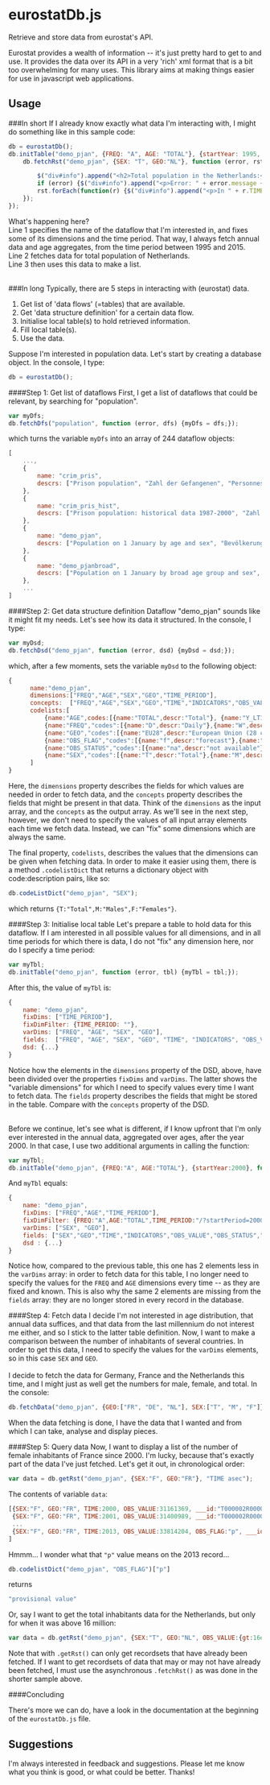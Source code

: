 eurostatDb.js
=============

Retrieve and store data from eurostat's API.

Eurostat provides a wealth of information -- it's just pretty hard to get to and use. It provides the data over its API in a very 'rich' xml format that is a bit too overwhelming for many uses. This library aims at making things easier for use in javascript web applications.


Usage 
-----

###In short
If I already know exactly what data I'm interacting with, I might do something like in this sample code:<br>

```js
db = eurostatDb();
db.initTable("demo_pjan", {FREQ: "A", AGE: "TOTAL"}, {startYear: 1995, endYear: 2015}, function () {//1
    db.fetchRst("demo_pjan", {SEX: "T", GEO:"NL"}, function (error, rst) {//2

        $("div#info").append("<h2>Total population in the Netherlands:</h2>");
        if (error) {$("div#info").append("<p>Error: " + error.message + "</p>"); return;}
        rst.forEach(function(r) {$("div#info").append("<p>In " + r.TIME + ": " + r.OBS_VALUE + "</p>");}); //3
    });
});
```

What's happening here?<br>
Line 1 specifies the name of the dataflow that I'm interested in, and fixes some of its dimensions and the time period. That way, I always fetch annual data and age aggregates, from the time period between 1995 and 2015.<br>
Line 2 fetches data for total population of Netherlands.<br>
Line 3 then uses this data to make a list.<br>
<br>

###In long
Typically, there are 5 steps in interacting with (eurostat) data.

  1) Get list of 'data flows' (=tables) that are available.<br>
  2) Get 'data structure definition' for a certain data flow.<br>
  3) Initialise local table(s) to hold retrieved information.<br>
  4) Fill local table(s).<br>
  5) Use the data.<br>
  
Suppose I'm interested in population data.
Let's start by creating a database object. In the console, I type:
```js
db = eurostatDb();
```

####Step 1: Get list of dataflows
First, I get a list of dataflows that could be relevant, by searching for "population".<br>
```js
var myDfs;
db.fetchDfs("population", function (error, dfs) {myDfs = dfs;});
```
which turns the variable ```myDfs``` into an array of 244 dataflow objects:
```js
[
    ...,
    {
        name: "crim_pris",
        descrs: ["Prison population", "Zahl der Gefangenen", "Personnes détenues"]
    },
    {
        name: "crim_pris_hist",
        descrs: ["Prison population: historical data 1987-2000", "Zahl der Gefangenen: Zeitreihe 1987-2000", "Personnes détenues : données historiques 1987-2000"]
    },
    {
        name: "demo_pjan",
        descrs: ["Population on 1 January by age and sex", "Bevölkerung am 1. Januar nach Alter und Geschlecht", "Population au 1er janvier par âge et sexe"]
    },
    {
        name: "demo_pjanbroad",
        descrs: ["Population on 1 January by broad age group and sex", "Bevölkerung am 1. Januar nach breite Altersgruppe und Geschlecht", "Population au 1er janvier par grand groupe d'âges et sexe"]
    },
    ...
]
```

####Step 2: Get data structure definition
Dataflow "demo_pjan" sounds like it might fit my needs. Let's see how its data it structured. In the console, I type:
```js
var myDsd;
db.fetchDsd("demo_pjan", function (error, dsd) {myDsd = dsd;});
```
which, after a few moments, sets the variable ```myDsd``` to the following object:
```js
{
      name:"demo_pjan",
      dimensions:["FREQ","AGE","SEX","GEO","TIME_PERIOD"],
      concepts:  ["FREQ","AGE","SEX","GEO","TIME","INDICATORS","OBS_VALUE","OBS_STATUS","OBS_FLAG"],
      codelists:[
          {name:"AGE",codes:[{name:"TOTAL",descr:"Total"}, {name:"Y_LT1",descr:"Less than 1 year"}, {name:"Y1",descr:"1 year"},...,{name:"Y108",descr:"108 years"},{name:"Y109",descr:"109 years"},{name:"Y_OPEN",descr:"Open-ended age class"},{name:"UNK",descr:"Unknown"}]},
          {name:"FREQ","codes":[{name:"D",descr:"Daily"},{name:"W",descr:"Weekly"},{name:"Q",descr:"Quarterly"},{name:"A",descr:"Annual"},{name:"M",descr:"Monthly"},{name:"H",descr:"Semi-annual"}]},
          {name:"GEO","codes":[{name:"EU28",descr:"European Union (28 countries)"},{name:"EU27",descr:"European Union (27 countries)"},{name:"EA18",descr:"Euro area (18 countries)"},{name:"EA17",descr:"Euro area (17 countries)"},{name:"EA16",descr:"Euro area (16 countries)"},{name:"BE",descr:"Belgium"},{name:"BG",descr:"Bulgaria"},{name:"CZ",descr:"Czech Republic"},{name:"DK",descr:"Denmark"},{name:"DE",descr:"Germany (until 1990 former territory of the FRG)"},{name:"DE_TOT",descr:"Germany (including former GDR)"},{name:"EE",descr:"Estonia"},{name:"IE",descr:"Ireland"},{name:"EL",descr:"Greece"},{name:"ES",descr:"Spain"},{name:"FR",descr:"France"},{name:"FX",descr:"France (metropolitan)"},{name:"HR",descr:"Croatia"},{name:"IT",descr:"Italy"},{name:"CY",descr:"Cyprus"},{name:"LV",descr:"Latvia"},{name:"LT",descr:"Lithuania"},{name:"LU",descr:"Luxembourg"},{name:"HU",descr:"Hungary"},{name:"MT",descr:"Malta"},{name:"NL",descr:"Netherlands"},{name:"AT",descr:"Austria"},{name:"PL",descr:"Poland"},{name:"PT",descr:"Portugal"},{name:"RO",descr:"Romania"},{name:"SI",descr:"Slovenia"},{name:"SK",descr:"Slovakia"},{name:"FI",descr:"Finland"},{name:"SE",descr:"Sweden"},{name:"UK",descr:"United Kingdom"},{name:"EEA31",descr:"European Economic Area (EU-28 plus IS, LI, NO)"},{name:"EEA30",descr:"European Economic Area (EU-27 plus IS, LI, NO)"},{name:"EFTA",descr:"European Free Trade Association"},{name:"IS",descr:"Iceland"},{name:"LI",descr:"Liechtenstein"},{name:"NO",descr:"Norway"},{name:"CH",descr:"Switzerland"},{name:"ME",descr:"Montenegro"},{name:"MK",descr:"Former Yugoslav Republic of Macedonia, the"},{name:"RS",descr:"Serbia"},{name:"TR",descr:"Turkey"},{name:"AL",descr:"Albania"},{name:"AD",descr:"Andorra"},{name:"BY",descr:"Belarus"},{name:"BA",descr:"Bosnia and Herzegovina"},{name:"XK",descr:"Kosovo (under United Nations Security Council Resolution 1244/99)"},{name:"MD",descr:"Moldova"},{name:"MC",descr:"Monaco"},{name:"RU",descr:"Russia"},{name:"SM",descr:"San Marino"},{name:"UA",descr:"Ukraine"},{name:"AM",descr:"Armenia"},{name:"AZ",descr:"Azerbaijan"},{name:"GE",descr:"Georgia"}]},
          {name:"OBS_FLAG","codes":[{name:"f",descr:"forecast"},{name:"u",descr:"extremely unreliable data"},{name:"e",descr:"estimated value"},{name:"s",descr:"eurostat estimate"},{name:"b",descr:"break in series"},{name:"c",descr:"confidential"},{name:"r",descr:"revised value"},{name:"p",descr:"provisional value"},{name:"n",descr:"not significant"},{name:"i",descr:"see explanatory notes"}]},
          {name:"OBS_STATUS","codes":[{name:"na",descr:"not available"},{name:"-",descr:"not applicable or real zero or zero by default"},{name:"0",descr:"less than half of the unit used"}]},
          {name:"SEX","codes":[{name:"T",descr:"Total"},{name:"M",descr:"Males"},{name:"F",descr:"Females"}]}
      ]
}
```
Here, the ```dimensions``` property describes the fields for which values are needed in order to fetch data, and the ```concepts``` property describes the fields that might be present in that data.
Think of the ```dimensions``` as the input array, and the ```concepts``` as the output array. As we'll see in the next step, however, we don't need to specify the values of all input array elements each time we fetch data. Instead, we can "fix" some dimensions which are always the same.

The final property, ```codelists```, describes the values that the dimensions can be given when fetching data. In order to make it easier using them, there is a method ```.codelistDict``` that returns a dictionary object with code:description pairs, like so: 
```js 
db.codeListDict("demo_pjan", "SEX");
```
which returns ```{T:"Total",M:"Males",F:"Females"}```.


####Step 3: Initialise local table
Let's prepare a table to hold data for this dataflow. If I am interested in all possible values for all dimensions, and in all time periods for which there is data, I do not "fix" any dimension here, nor do I specify a time period: 
```js
var myTbl;
db.initTable("demo_pjan", function (error, tbl) {myTbl = tbl;});
```
After this, the value of ```myTbl``` is:
```js
{
    name: "demo_pjan",
    fixDims: ["TIME_PERIOD"],
    fixDimFilter: {TIME_PERIOD: ""},
    varDims: ["FREQ", "AGE", "SEX", "GEO"],
    fields:  ["FREQ", "AGE", "SEX", "GEO", "TIME", "INDICATORS", "OBS_VALUE", "OBS_STATUS", "OBS_FLAG"],
    dsd: {...}
}
```
Notice how the elements in the ```dimensions``` property of the DSD, above, have been divided over the properties ```fixDims``` and ```varDims```. The latter shows the "variable dimensions" for which I need to specify values every time I want to fetch data. The ```fields``` property describes the fields that might be stored in the table. Compare with the ```concepts``` property of the DSD.<br><br>


Before we continue, let's see what is different, if I know upfront that I'm only ever interested in the annual data, aggregated over ages, after the year 2000. In that case, I use two additional arguments in calling the function:
```js
var myTbl;
db.initTable("demo_pjan", {FREQ:"A", AGE:"TOTAL"}, {startYear:2000}, function (error, tbl) {myTbl = tbl;});
```
And ```myTbl``` equals:
```js
{
    name: "demo_pjan",
    fixDims: ["FREQ","AGE","TIME_PERIOD"],
    fixDimFilter: {FREQ:"A",AGE:"TOTAL",TIME_PERIOD:"/?startPeriod=2000"},
    varDims: ["SEX", "GEO"],
    fields: ["SEX","GEO","TIME","INDICATORS","OBS_VALUE","OBS_STATUS","OBS_FLAG"],
    dsd : {...}
}
```
Notice how, compared to the previous table, this one has 2 elements less in the ```varDims``` array: in order to fetch data for this table, I no longer need to specify the values for the ```FREQ``` and ```AGE``` dimensions every time -- as they are fixed and known. This is also why the same 2 elements are missing from the ```fields``` array: they are no longer stored in every record in the database.



####Step 4: Fetch data
I decide I'm not interested in age distribution, that annual data suffices, and that data from the last millennium do not interest me either, and so I stick to the latter table definition. Now, I want to make a comparison between the number of inhabitants of several countries. In order to get this data, I need to specify the values for the ```varDims``` elements, so in this case  ```SEX``` and ```GEO```. <br>
<br>
I decide to fetch the data for Germany, France and the Netherlands this time, and I might just as well get the numbers for male, female, and total. In the console:
```js
db.fetchData("demo_pjan", {GEO:["FR", "DE", "NL"], SEX:["T", "M", "F"]});
```
When the data fetching is done, I have the data that I wanted and from which I can take, analyse and display pieces.
 
 
####Step 5: Query data
Now, I want to display a list of the number of female inhabitants of France since 2000. I'm lucky, because that's exactly part of the data I've just fetched. Let's get it out, in chronological order:
```js
var data = db.getRst("demo_pjan", {SEX:"F", GEO:"FR"}, "TIME asec");
```
The contents of variable ```data```:
```js
[{SEX:"F", GEO:"FR", TIME:2000, OBS_VALUE:31161369, ___id:"T000002R000099", ___s:true},
 {SEX:"F", GEO:"FR", TIME:2001, OBS_VALUE:31400989, ___id:"T000002R000098", ___s:true},
 ...
 {SEX:"F", GEO:"FR", TIME:2013, OBS_VALUE:33814204, OBS_FLAG:"p", ___id:"T000002R000086", ___s:true}
] 
```
Hmmm... I wonder what that ```"p"``` value means on the 2013 record...
```js
db.codelistDict("demo_pjan", "OBS_FLAG")["p"]
```
returns
```js
"provisional value"
```

Or, say I want to get the total inhabitants data for the Netherlands, but only for when it was above 16 million:
```js
var data = db.getRst("demo_pjan", {SEX:"T", GEO:"NL", OBS_VALUE:{gt:16e6}}, "TIME asec");
```

Note that with ```.getRst()``` can only get recordsets that have already been fetched. If I want to get recordsets of data that may or may not have already been fetched, I must use the asynchronous ```.fetchRst()``` as was done in the shorter sample above.

####Concluding

There's more we can do, have a look in the documentation at the beginning of the ```eurostatDb.js``` file.



Suggestions
-----------
I'm always interested in feedback and suggestions. Please let me know what you think is good, or what could be better. Thanks!
